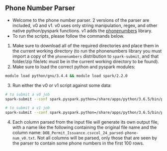 ## Phone Number Parser

- Welcome to the phone number parser. 2 versions of the parser are included, v0 and v1. v0 uses only string manipulation, regex, and other native python/pyspark functions. v1 adds the [phonenumbers](https://pypi.org/project/phonenumbers/) library. 
- To run the scripts, please follow the commands below. 

1. Make sure to download all of the required directories and place them in the current working directory (to run the phonenumbers library you must import a copy of the `phonenumbers` distribution to `spark-submit`, and that folder/zip file/etc must be in the current working directory to be found). 
2. Make sure to load the correct python and pyspark modules:
```bash
module load python/gnu/3.4.4 && module load spark/2.2.0
```
3. Run either the v0 or v1 script against some data: 
```bash
# to submit a v0 job
spark-submit --conf spark.pyspark.python=/share/apps/python/3.6.5/bin/python phone-number-v0.py /path/to/input/csv

# to submit a v1 job
spark-submit --conf spark.pyspark.python=/share/apps/python/3.6.5/bin/python --py-files phonenumbers-8.12.13/dist/phonenumbers-8.12.13-py2.6.egg phone-number-v1.py /path/to/input/csv
```
4. Each column parsed from the input file will generate its own output file, with a name like the following containing the original file name and the column name: `DOB_Permit_Issuance.csvcol_24_parsed-phone-num_v0.txt`. Not all columns will be parsed, only those that are seen by the parser to contain some phone numbers in the first 100 rows. 